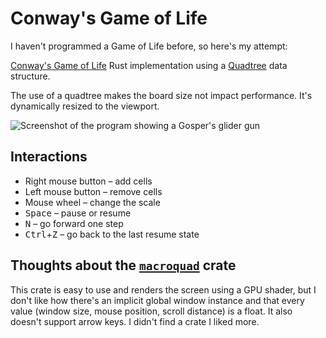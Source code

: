 # Conway's Game of Life

I haven't programmed a Game of Life before, so here's my attempt:

[Conway's Game of Life](https://wikipedia.org/wiki/Conway%27s_Game_of_Life) Rust
implementation using a [Quadtree](https://wikipedia.org/wiki/Quadtree) data
structure.

The use of a quadtree makes the board size not impact performance. It's
dynamically resized to the viewport.

![Screenshot of the program showing a Gosper's glider gun](https://github.com/JelNiSlaw/game-of-life/assets/25802745/9177d5a4-2fb3-42cf-8871-4c827e83f0ba)

## Interactions

-   Right mouse button – add cells
-   Left mouse button – remove cells
-   Mouse wheel – change the scale
-   <kbd>Space</kbd> – pause or resume
-   <kbd>N</kbd> – go forward one step
-   <kbd>Ctrl</kbd>+<kbd>Z</kbd> – go back to the last resume state

## Thoughts about the [`macroquad`](https://github.com/not-fl3/macroquad) crate

This crate is easy to use and renders the screen using a GPU shader, but I don't
like how there's an implicit global window instance and that every value (window
size, mouse position, scroll distance) is a float. It also doesn't support arrow
keys. I didn't find a crate I liked more.
